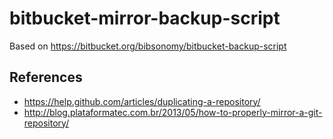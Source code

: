 # bitbucket-mirror-backup-script
Based on https://bitbucket.org/bibsonomy/bitbucket-backup-script

## References
* https://help.github.com/articles/duplicating-a-repository/
* http://blog.plataformatec.com.br/2013/05/how-to-properly-mirror-a-git-repository/